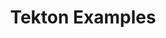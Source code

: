 ---
title:  "Tekton Examples"
description: >
    A collection of examples for Tekton
summary:
- A collection of examples for Tekton
topics:
- CI-CD
tags:
- CI-CD
- Tekton
patterns:
- Deployment
team:
- Brian McClain
repo: https://github.com/BrianMMcClain/tekton-examples
readme: true
---